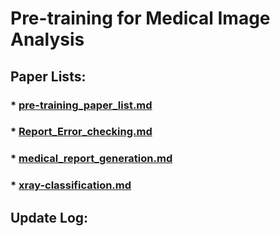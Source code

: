 # Pre-training for Medical Image Analysis 



## Paper Lists: 
### * [pre-training_paper_list.md](https://github.com/Event-AHU/Medical_Image_Pretraining/blob/main/paper_list.md)
### * [Report_Error_checking.md](https://github.com/Event-AHU/Medical_Image_Pretraining/blob/main/Report_Error_checking.md)
### * [medical_report_generation.md](https://github.com/Event-AHU/Medical_Image_Pretraining/blob/main/medical_report_generation.md) 
### * [xray-classification.md](https://github.com/Event-AHU/Medical_Image_Pretraining/blob/main/xray-classification.md) 



## Update Log:  


## 
